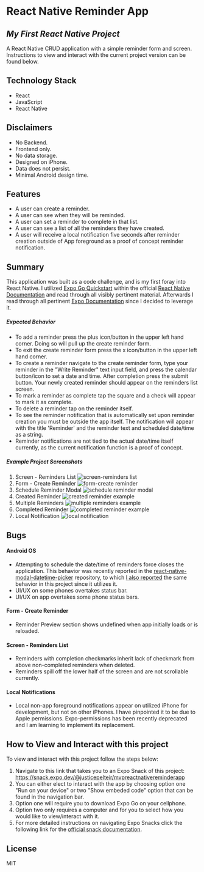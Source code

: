 # React Native Reminder App
## _My First React Native Project_

A React Native CRUD application with a simple reminder form and screen. Instructions to view and interact with the current project version can be found below.

## Technology Stack

- React
- JavaScript
- React Native

## Disclaimers
- No Backend.
- Frontend only.
- No data storage.
- Designed on iPhone.
- Data does not persist.
- Minimal Android design time.

## Features

- A user can create a reminder.
- A user can see when they will be reminded.
- A user can set a reminder to complete in that list.
- A user can see a list of all the reminders they have created.
- A user will receive a local notification five seconds after reminder creation outside of App foreground as a proof of concept reminder notification.

## Summary

This application was built as a code challenge, and is my first foray into React Native. I utilized [Expo Go Quickstart](https://reactnative.dev/docs/environment-setup) within the official [React Native Documentation](https://reactnative.dev/docs/getting-started) and read through all visibly pertinent material. Afterwards I read through all pertinent [Expo Documentation](https://docs.expo.dev/get-started/create-a-new-app/) since I decided to leverage it.

##### Expected Behavior
- To add a reminder press the plus icon/button in the upper left hand corner. Doing so will pull up the create reminder form.
- To exit the create reminder form press the x icon/button in the upper left hand corner.
- To create a reminder navigate to the create reminder form, type your reminder in the "Write Reminder" text input field, and press the calendar button/icon to set a date and time. After completion press the submit button. Your newly created reminder should appear on the reminders list screen.
- To mark a reminder as complete tap the square and a check will appear to mark it as complete.
- To delete a reminder tap on the reminder itself.
- To see the reminder notification that is automatically set upon reminder creation you must be outside the app itself. The notification will appear with the title 'Reminder' and the reminder text and scheduled date/time as a string.
- Reminder notifications are not tied to the actual date/time itself currently, as the current notification function is a proof of concept.

##### Example Project Screenshots

1. Screen - Reminders List
![screen-reminders list](README-IMAGES/memoryz-challenge-reminders-list-screen.png)
2. Form - Create Reminder
![form-create reminder](README-IMAGES/memoryz-challenge-reminder-form.png)
3. Schedule Reminder Modal
![schedule reminder modal](README-IMAGES/memoryz-challenge-schedule-reminder-modal.png)
4. Created Reminder
![created reminder example](README-IMAGES/memoryz-challenge-reminder-example.png)
5. Multiple Reminders
![multiple reminders example](README-IMAGES/memoryz-challenge-multiple-reminders-example.png)
6. Completed Reminder
![completed reminder example](README-IMAGES/memoryz-challenge-completed-reminder-example.png)
7. Local Notification
![local notification](README-IMAGES/memoryz-challenge-local-reminder-notification.png)

## Bugs

#### Android OS
- Attempting to schedule the date/time of reminders force closes the application. This behavior was recently reported in the [react-native-modal-datetime-picker](https://github.com/mmazzarolo/react-native-modal-datetime-picker) repository, to which [I also reported](https://github.com/mmazzarolo/react-native-modal-datetime-picker/issues/662) the same behavior in this project since it utilizes it.
- UI/UX on some phones overtakes status bar.
- UI/UX on app overtakes some phone status bars.

#### Form - Create Reminder
- Reminder Preview section shows undefined when app initially loads or is reloaded.

#### Screen - Reminders List
- Reminders with completion checkmarks inherit lack of checkmark from above non-completed reminders when deleted.
- Reminders spill off the lower half of the screen and are not scrollable currently.

#### Local Notifications
- Local non-app foreground notifications appear on utilized iPhone for development, but not on other iPhones. I have pinpointed it to be due to Apple permissions. Expo-permissions has been recently deprecated and I am learning to implement its replacement.

## How to View and Interact with this project

To view and interact with this project follow the steps below:

1. Navigate to this link that takes you to an Expo Snack of this project: https://snack.expo.dev/@justicepelteir/mvpreactnativereminderapp
2. You can either elect to interact with the app by choosing option one "Run on your device" or two "Show embeded code" option that can be found in the navigation bar.
3. Option one will require you to download Expo Go on your cellphone.
4. Option two only requires a computer and for you to select how you would like to view/interact with it.
5. For more detailed instructions on navigating Expo Snacks click the following link for the [official snack documentation](https://docs.expo.dev/workflow/snack/).

## License

MIT